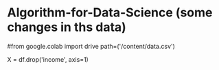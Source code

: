 # Algorithm-for-Data-Science  (some changes in ths data)


#from google.colab import drive
path=('/content/data.csv')

X = df.drop('income', axis=1)
